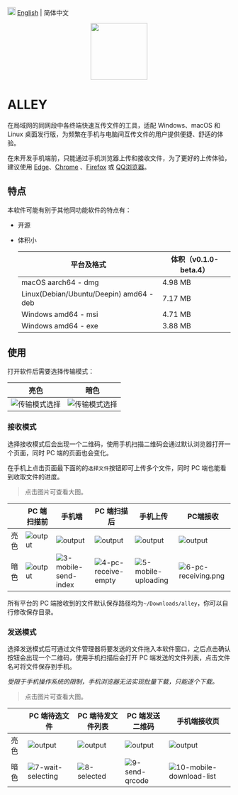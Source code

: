<img src="https://gw.alipayobjects.com/zos/antfincdn/R8sN%24GNdh6/language.svg" width="18"> [English](./README.en-US.md) | 简体中文

<p align="center"><img height="128" width="128" src="./src-tauri/icons/icon.png" /></p>

# ALLEY

在局域网的同网段中各终端快速互传文件的工具，适配 Windows、macOS 和 Linux 桌面发行版，为频繁在手机与电脑间互传文件的用户提供便捷、舒适的体验。

在未开发手机端前，只能通过手机浏览器上传和接收文件，为了更好的上传体验，建议使用 [Edge](https://play.google.com/store/search?q=edge&c=apps)、[Chrome](https://play.google.com/store/search?q=Chrome&c=apps) 、[Firefox](https://play.google.com/store/apps/details?id=org.mozilla.firefox) 或 [QQ浏览器](https://browser.qq.com/mobile)。

## 特点

本软件可能有别于其他同功能软件的特点有：

- 开源

- 体积小

  | 平台及格式                              | 体积（v0.1.0-beta.4） |
  | --------------------------------------- | --------------------- |
  | macOS aarch64 - dmg                     | 4.98 MB               |
  | Linux(Debian/Ubuntu/Deepin) amd64 - deb | 7.17 MB               |
  | Windows amd64 - msi                     | 4.71 MB               |
  | Windows amd64 - exe                     | 3.88 MB               |

## 使用

打开软件后需要选择传输模式：

| 亮色                                             | 暗色                                            |
| ------------------------------------------------ | ----------------------------------------------- |
| ![传输模式选择](./docs/images/light/1-home.avif) | ![传输模式选择](./docs/images/dark/1-home.avif) |

### 接收模式

选择接收模式后会出现一个二维码，使用手机扫描二维码会通过默认浏览器打开一个页面，同时 PC 端的页面也会变化。

在手机上点击页面最下面的的`选择文件`按钮即可上传多个文件，同时 PC 端也能看到收取文件的进度。

> 点击图片可查看大图。

|      | PC 端扫描前                                          | 手机端                                                       | PC 端扫描后                                                  | 手机上传                                                     | PC端接收                                                     |
| ---- | ---------------------------------------------------- | ------------------------------------------------------------ | ------------------------------------------------------------ | ------------------------------------------------------------ | ------------------------------------------------------------ |
| 亮色 | ![output](./docs/images/light/2-receive-qrcode.avif) | ![output](./docs/images/light/mobile-send-index.avif)        | ![output](./docs/images/light/4-pc-receive-empty.avif)       | ![output](./docs/images/light/5-mobile-uploading.avif)       | ![output](./docs/images/light/6-pc-receiving.avif)           |
| 暗色 | ![output](./docs/images/dark/2-receive-qrcode.avif)  | ![3-mobile-send-index](./docs/images/dark/3-mobile-send-index.avif) | ![4-pc-receive-empty](./docs/images/dark/4-pc-receive-empty.avif) | ![5-mobile-uploading](./docs/images/dark/5-mobile-uploading.avif) | ![6-pc-receiving.png](./docs/images/dark/6-pc-receiving.avif) |

所有平台的 PC 端接收到的文件默认保存路径均为`~/Downloads/alley`，你可以自行修改保存目录。

### 发送模式

选择发送模式后可通过文件管理器将要发送的文件拖入本软件窗口，之后点击确认按钮会出现一个二维码，使用手机扫描后会打开 PC 端发送的文件列表，点击文件名可将文件保存到手机。

_受限于手机操作系统的限制，手机浏览器无法实现批量下载，只能逐个下载。_

> 点击图片可查看大图。

|      | PC 端待选文件                                                | PC 端待发文件列表                                 | PC 端发送二维码                                         | 手机端接收页                                                 |
| ---- | ------------------------------------------------------------ | ------------------------------------------------- | ------------------------------------------------------- | ------------------------------------------------------------ |
| 亮色 | ![output](./docs/images/light/7-wait-selecting.avif)         | ![output](./docs/images/light/8-selected.avif)    | ![output](./docs/images/light/9-send-qrcode.avif)       | ![output](./docs/images/light/mobile-download-list.avif)     |
| 暗色 | ![7-wait-selecting](./docs/images/dark/7-wait-selecting.avif) | ![8-selected](./docs/images/dark/8-selected.avif) | ![9-send-qrcode](./docs/images/dark/9-send-qrcode.avif) | ![10-mobile-download-list](./docs/images/dark/10-mobile-download-list.avif) |

